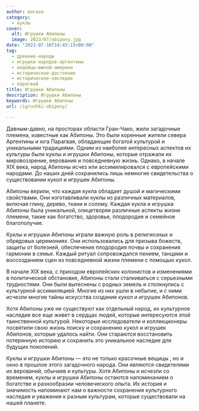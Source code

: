 ```yaml
---
author: morava
category:
  - куклы
cover:
  alt: Игрушки Абипоны
  image: 2023/07/abipony.jpg
date: "2023-07-16T14:45:15+00:00"
tag:
  - древние-народы
  - игрушки-народов-аргентины
  - индейцы-южной-америки
  - историческое-достояние
  - историческое-наследие
  - парагвай
title: Игрушки Абипоны
description: Игрушки Абипоны
keywords: Игрушки Абипоны
url: /igrushki-abipony/

---
```

Давным-давно, на просторах области Гран-Чако, жили загадочные племена, известные как Абипоны. Это были коренные жители севера Аргентины и юга Парагвая, обладающие богатой культурой и уникальными традициями. Одним из наиболее интересных аспектов их культуры были куклы и игрушки Абипоны, которые отражали их мировоззрение, верования и повседневную жизнь. Однако, в начале XIX века, народ Абипоны исчез или ассимилировался с европейскими народами. До наших дней сохранились лишь немногие свидетельства о существовании кукол и игрушек Абипоны.

Абипоны верили, что каждая кукла обладает душой и магическими свойствами. Они изготавливали куклы из различных материалов, включая глину, дерево, ткани и солому. Каждая кукла и игрушка Абипоны была уникальной, олицетворяя различные аспекты жизни племени, такие как богатство, здоровье, плодородие и семейное благополучие.

Куклы и игрушки Абипоны играли важную роль в религиозных и обрядовых церемониях. Они использовались для призыва божеств, защиты от болезней, обеспечения плодородия почвы и сохранения гармонии в семье. Каждый ритуал сопровождался пением, танцами и воссозданием сцен из повседневной жизни племени с помощью кукол.

В начале XIX века, с приходом европейских колонистов и изменениями в политической обстановке, Абипоны стали сталкиваться с серьезными трудностями. Они были вытеснены с родных земель и столкнулись с культурной ассимиляцией. Многие из них ушли в небытие, и с ними исчезли многие тайны искусства создания кукол и игрушек Абипонов.

Хотя Абипоны уже не существуют как отдельный народ, их культурное наследие все еще живет в сердцах людей, которые интересуются этой таинственной культурой. Некоторые исследователи и коллекционеры посвятили свою жизнь поиску и сохранению кукол и игрушек Абипонов, которые удалось найти. Они стараются восстановить потерянную историю и сохранить это уникальное наследие для будущих поколений.

Куклы и игрушки Абипоны — это не только красочные вещицы , но и окно в прошлое этого загадочного народа. Они являются свидетелями их верований, обычаев и культуры. Хотя Абипоны и исчезли со временем, куклы и игрушки Абипоны остаются напоминанием о богатстве и разнообразии человеческого опыта. Их история и значимость напоминают нам о важности сохранения культурного наследия и уважения к разным культурам, которые существовали на нашей планете.
